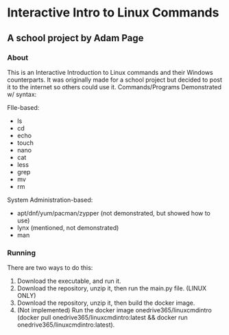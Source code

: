 # Interactive Intro to Linux Commands #
## A school project by Adam Page #
### About ###
This is an Interactive Introduction to Linux commands and their Windows counterparts. 
It was originally made for a school project but decided to post it to the internet so others could use it.
Commands/Programs Demonstrated w/ syntax:

FIle-based:
- ls
- cd
- echo
- touch
- nano
- cat
- less
- grep
- mv
- rm

System Administration-based:
- apt/dnf/yum/pacman/zypper (not demonstrated, but showed how to use)
- lynx (mentioned, not demonstrated)
- man

### Running ###
There are two ways to do this:
1. Download the executable, and run it.
2. Download the repository, unzip it, then run the main.py file. (LINUX ONLY)
3. Download the repository, unzip it, then build the docker image.
4. (Not implemented) Run the docker image onedrive365/linuxcmdintro (docker pull onedrive365/linuxcmdintro:latest && docker run onedrive365/linuxcmdintro:latest).
